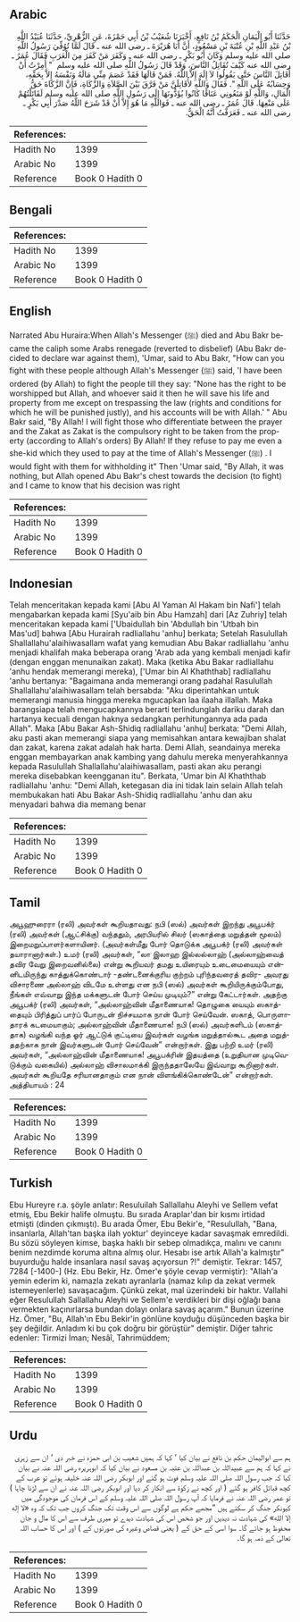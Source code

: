 ## Arabic


<div dir="rtl" lang="ar" style={{fontSize:'larger',backgroundColor:'#f8f9fa',padding:20}}>
حَدَّثَنَا أَبُو الْيَمَانِ الْحَكَمُ بْنُ نَافِعٍ، أَخْبَرَنَا شُعَيْبُ بْنُ أَبِي حَمْزَةَ، عَنِ الزُّهْرِيِّ، حَدَّثَنَا عُبَيْدُ اللَّهِ بْنُ عَبْدِ اللَّهِ بْنِ عُتْبَةَ بْنِ مَسْعُودٍ، أَنَّ أَبَا هُرَيْرَةَ ـ رضى الله عنه ـ قَالَ لَمَّا تُوُفِّيَ رَسُولُ اللَّهِ صلى الله عليه وسلم وَكَانَ أَبُو بَكْرٍ ـ رضى الله عنه ـ وَكَفَرَ مَنْ كَفَرَ مِنَ الْعَرَبِ فَقَالَ عُمَرُ ـ رضى الله عنه كَيْفَ تُقَاتِلُ النَّاسَ، وَقَدْ قَالَ رَسُولُ اللَّهِ صلى الله عليه وسلم ‏ "‏ أُمِرْتُ أَنْ أُقَاتِلَ النَّاسَ حَتَّى يَقُولُوا لاَ إِلَهَ إِلاَّ اللَّهُ‏.‏ فَمَنْ قَالَهَا فَقَدْ عَصَمَ مِنِّي مَالَهُ وَنَفْسَهُ إِلاَّ بِحَقِّهِ، وَحِسَابُهُ عَلَى اللَّهِ ‏"‏‏.‏ فَقَالَ وَاللَّهِ لأُقَاتِلَنَّ مَنْ فَرَّقَ بَيْنَ الصَّلاَةِ وَالزَّكَاةِ، فَإِنَّ الزَّكَاةَ حَقُّ الْمَالِ، وَاللَّهِ لَوْ مَنَعُونِي عَنَاقًا كَانُوا يُؤَدُّونَهَا إِلَى رَسُولِ اللَّهِ صلى الله عليه وسلم لَقَاتَلْتُهُمْ عَلَى مَنْعِهَا‏.‏ قَالَ عُمَرُ ـ رضى الله عنه ـ فَوَاللَّهِ مَا هُوَ إِلاَّ أَنْ قَدْ شَرَحَ اللَّهُ صَدْرَ أَبِي بَكْرٍ ـ رضى الله عنه ـ فَعَرَفْتُ أَنَّهُ الْحَقُّ‏.‏
</div>
<div style={{backgroundColor:'#f8f9fa',padding:20, marginBottom: 10}}><table> <thead> <tr> <th>References:</th> <th></th> </tr> </thead> <tbody><tr><td>Hadith No</td><td>1399</td></tr><tr><td>Arabic No</td><td>1399</td></tr><tr><td>Reference</td><td>Book 0 Hadith 0</td></tr></tbody></table></div>

## Bengali


<div dir="ltr" lang="bn" style={{fontSize:'larger',backgroundColor:'#f8f9fa',padding:20}}>

</div>
<div style={{backgroundColor:'#f8f9fa',padding:20, marginBottom: 10}}><table> <thead> <tr> <th>References:</th> <th></th> </tr> </thead> <tbody><tr><td>Hadith No</td><td>1399</td></tr><tr><td>Arabic No</td><td>1399</td></tr><tr><td>Reference</td><td>Book 0 Hadith 0</td></tr></tbody></table></div>

## English


<div dir="ltr" lang="en" style={{fontSize:'larger',backgroundColor:'#f8f9fa',padding:20}}>
Narrated Abu Huraira:When Allah's Messenger (ﷺ) died and Abu Bakr became the caliph some Arabs renegade (reverted to disbelief) (Abu Bakr decided to declare war against them), 'Umar, said to Abu Bakr, "How can you fight with these people although Allah's Messenger (ﷺ) said, 'I have been ordered (by Allah) to fight the people till they say: "None has the right to be worshipped but Allah, and whoever said it then he will save his life and property from me except on trespassing the law (rights and conditions for which he will be punished justly), and his accounts will be with Allah.' " Abu Bakr said, "By Allah! I will fight those who differentiate between the prayer and the Zakat as Zakat is the compulsory right to be taken from the property (according to Allah's orders) By Allah! If they refuse to pay me even a she-kid which they used to pay at the time of Allah's Messenger (ﷺ) . I would fight with them for withholding it" Then 'Umar said, "By Allah, it was nothing, but Allah opened Abu Bakr's chest towards the decision (to fight) and I came to know that his decision was right
</div>
<div style={{backgroundColor:'#f8f9fa',padding:20, marginBottom: 10}}><table> <thead> <tr> <th>References:</th> <th></th> </tr> </thead> <tbody><tr><td>Hadith No</td><td>1399</td></tr><tr><td>Arabic No</td><td>1399</td></tr><tr><td>Reference</td><td>Book 0 Hadith 0</td></tr></tbody></table></div>

## Indonesian


<div dir="ltr" lang="id" style={{fontSize:'larger',backgroundColor:'#f8f9fa',padding:20}}>
Telah menceritakan kepada kami [Abu Al Yaman Al Hakam bin Nafi'] telah mengabarkan kepada kami [Syu'aib bin Abu Hamzah] dari [Az Zuhriy] telah menceritakan kepada kami ['Ubaidullah bin 'Abdullah bin 'Utbah bin Mas'ud] bahwa [Abu Hurairah radliallahu 'anhu] berkata; Setelah Rasulullah Shallallahu'alaihiwasallam wafat yang kemudian Abu Bakar radliallahu 'anhu menjadi khalifah maka beberapa orang 'Arab ada yang kembali menjadi kafir (dengan enggan menunaikan zakat). Maka (ketika Abu Bakar radliallahu 'anhu hendak memerangi mereka), ['Umar bin Al Khaththab] radliallahu 'anhu bertanya: "Bagaimana anda memerangi orang padahal Rasulullah Shallallahu'alaihiwasallam telah bersabda: "Aku diperintahkan untuk memerangi manusia hingga mereka mgucapkan laa ilaaha illallah. Maka barangsiapa telah mengucapkannya berarti terlindunglah dariku darah dan hartanya kecuali dengan haknya sedangkan perhitungannya ada pada Allah". Maka [Abu Bakar Ash-Shidiq radliallahu 'anhu] berkata: "Demi Allah, aku pasti akan memerangi siapa yang memisahkan antara kewajiban shalat dan zakat, karena zakat adalah hak harta. Demi Allah, seandainya mereka enggan membayarkan anak kambing yang dahulu mereka menyerahkannya kepada Rasulullah Shallallahu'alaihiwasallam, pasti akan aku perangi mereka disebabkan keengganan itu". Berkata, 'Umar bin Al Khaththab radliallahu 'anhu: "Demi Allah, ketegasan dia ini tidak lain selain Allah telah membukakan hati Abu Bakar Ash-Shidiq radliallahu 'anhu dan aku menyadari bahwa dia memang benar
</div>
<div style={{backgroundColor:'#f8f9fa',padding:20, marginBottom: 10}}><table> <thead> <tr> <th>References:</th> <th></th> </tr> </thead> <tbody><tr><td>Hadith No</td><td>1399</td></tr><tr><td>Arabic No</td><td>1399</td></tr><tr><td>Reference</td><td>Book 0 Hadith 0</td></tr></tbody></table></div>

## Tamil


<div dir="ltr" lang="ta" style={{fontSize:'larger',backgroundColor:'#f8f9fa',padding:20}}>
அபூஹுரைரா (ரலி) அவர்கள் கூறியதாவது: நபி (ஸல்) அவர்கள் இறந்து அபூபக்ர் (ரலி) அவர்கள் (ஆட்சிக்கு) வந்ததும், அரபியரில் சிலர் (ஸகாத்தை மறுத்தன் மூலம்) இறைமறுப்பாளர்களாயினர். (அவர்கள்மீது போர் தொடுக்க அபூபக்ர் (ரலி) அவர்கள் தயாரானார்கள்.) உமர் (ரலி) அவர்கள், “லா இலாஹ இல்லல்லாஹ் (அல்லாஹ்வைத் தவிர வேறு இறைவனில்லை) என்று கூறியவர் தமது உயிரையும் உடைமையையும் என்னிடமிருந்து காத்துக்கொண்டார் -தண்டனைக்குரிய குற்றம் புரிந்தவரைத் தவிர- அவரது விசாரணை அல்லாஹ் விடமே உள்ளது என நபி (ஸல்) அவர்கள் கூறியிருக்கும்போது, நீங்கள் எவ்வாறு இந்த மக்களுடன் போர் செய்ய முடியும்?” என்று கேட்டார்கள். அதற்கு அபூபக்ர் (ரலி) அவர்கள், “அல்லாஹ்வின் மீதாணையாக! தொழுகை யையும் ஸகாத்தையும் பிரித்துப் பார்ப் போருடன் நிச்சயமாக நான் போர் செய்வேன். ஸகாத், பொருளாதாரக் கடமையாகும்; அல்லாஹ்வின் மீதாணையாக! நபி (ஸல்) அவர்களிடம் (ஸகாத்தாக) வழங்கி வந்த ஓர் ஆட்டுக் குட்டியை இவர்கள் வழங்க மறுத்தால்கூட அதை மறுத்ததற்காக நான் இவர்களுடன் போர் செய்வேன்” என்றார்கள். இது பற்றி உமர் (ரலி) அவர்கள், “அல்லாஹ்வின் மீதாணையாக! அபூபக்ரின் இதயத்தை (உறுதியான முடிவெடுக்கும் வகையில்) அல்லாஹ் விசாலமாக்கி இருந்ததாலேயே இவ்வாறு கூறினார்கள். அவர்கள் கூறியதே சரியானதாகும் என நான் விளங்கிக்கொண்டேன்” என்றார்கள். அத்தியாயம் : 24
</div>
<div style={{backgroundColor:'#f8f9fa',padding:20, marginBottom: 10}}><table> <thead> <tr> <th>References:</th> <th></th> </tr> </thead> <tbody><tr><td>Hadith No</td><td>1399</td></tr><tr><td>Arabic No</td><td>1399</td></tr><tr><td>Reference</td><td>Book 0 Hadith 0</td></tr></tbody></table></div>

## Turkish


<div dir="ltr" lang="tr" style={{fontSize:'larger',backgroundColor:'#f8f9fa',padding:20}}>
Ebu Hureyre r.a. şöyle anlatır: Resuluilah Sallallahu Aleyhi ve Sellem vefat etmiş, Ebu Bekir halife olmuştu. Bu sırada Araplar'dan bir kısmı irtidad etmişti (dinden çıkmıştı). Bu arada Ömer, Ebu Bekir'e, "Resulullah, "Bana, insanlarla, Allah'tan başka ilah yoktur' deyinceye kadar savaşmak emredildi. Bu sözü söyleyen kimse, başka haklı bir sebep olmadıkça, malını ve canını benim nezdimde koruma altına almış olur. Hesabı ise artık Allah'a kalmıştır" buyurduğu halde insanlara nasıl savaş açıyorsun ?!" demiştir. Tekrar: 1457, 7284 [-1400-] (Hz. Ebu Bekir, Hz. Ömer'e şöyle cevap vermiştir): "Allah'a yemin ederim ki, namazla zekatı ayranlarla (namaz kılıp da zekat vermek istemeyenlerle) savaşacağım. Çünkü zekat, mal üzerindeki bir haktır. Vallahi eğer Resulullah Sallallahu Aleyhi ve Sellem'e verdikleri bir dişi oğlağı bana vermekten kaçınırlarsa bundan dolayı onlara savaş açarım." Bunun üzerine Hz. Ömer, "Bu, Allah­'ın Ebu Bekir'in gönlüne koyduğu düşünceden başka bir şey değildir. Anladım ki bu çok doğru bir görüştür" demiştir. Diğer tahric edenler: Tirmizi İman; Nesâî, Tahrimüddem;
</div>
<div style={{backgroundColor:'#f8f9fa',padding:20, marginBottom: 10}}><table> <thead> <tr> <th>References:</th> <th></th> </tr> </thead> <tbody><tr><td>Hadith No</td><td>1399</td></tr><tr><td>Arabic No</td><td>1399</td></tr><tr><td>Reference</td><td>Book 0 Hadith 0</td></tr></tbody></table></div>

## Urdu


<div dir="rtl" lang="ur" style={{fontSize:'larger',backgroundColor:'#f8f9fa',padding:20}}>
ہم سے ابوالیمان حکم بن نافع نے بیان کیا ‘ کہا کہ ہمیں شعیب بن ابی حمزہ نے خبر دی ‘ ان سے زہری نے کہا کہ ہم سے عبیداللہ بن عبداللہ بن عتبہ بن مسعود نے بیان کیا کہ ابوہریرہ رضی اللہ عنہ نے بیان کیا کہ جب رسول اللہ صلی اللہ علیہ وسلم فوت ہو گئے اور ابوبکر رضی اللہ عنہ خلیفہ ہوئے تو عرب کے کچھ قبائل کافر ہو گئے ( اور کچھ نے زکوٰۃ سے انکار کر دیا اور ابوبکر رضی اللہ عنہ نے ان سے لڑنا چاہا ) تو عمر رضی اللہ عنہ نے فرمایا کہ آپ رسول اللہ صلی اللہ علیہ وسلم کے اس فرمان کی موجودگی میں کیونکر جنگ کر سکتے ہیں ”مجھے حکم ہے لوگوں سے اس وقت تک جنگ کروں جب تک کہ وہ «لا إله إلا الله» کی شہادت نہ دیدیں اور جو شخص اس کی شہادت دیدے تو میری طرف سے اس کا مال و جان محفوظ ہو جائے گا۔ سوا اسی کے حق کے ( یعنی قصاص وغیرہ کی صورتوں کے ) اور اس کا حساب اللہ تعالیٰ کے ذمہ ہو گا۔
</div>
<div style={{backgroundColor:'#f8f9fa',padding:20, marginBottom: 10}}><table> <thead> <tr> <th>References:</th> <th></th> </tr> </thead> <tbody><tr><td>Hadith No</td><td>1399</td></tr><tr><td>Arabic No</td><td>1399</td></tr><tr><td>Reference</td><td>Book 0 Hadith 0</td></tr></tbody></table></div>